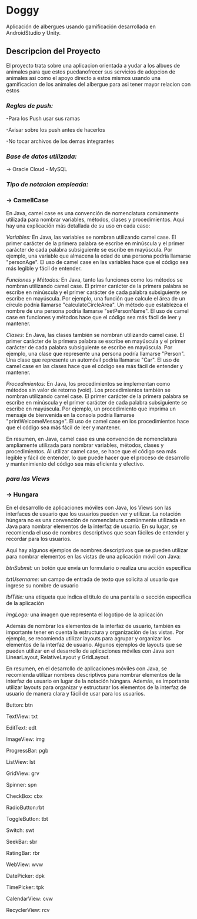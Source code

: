 # Doggy


Aplicación de albergues usando gamificación desarrollada en AndroidStudio y Unity.


## Descripcion del Proyecto

  El proyecto trata sobre una aplicacion orientada a yudar a los albues de animales para que estos puedanofrecer sus servicios de adopcion de animales asi como el apoyo directo a estos mismos usando una gamificacion de los animales del albergue para asi tener mayor relacion con estos

### *Reglas de push:*

  -Para los Push usar sus ramas
  
  -Avisar sobre los push antes de hacerlos
  
  -No tocar archivos de los demas integrantes

### *Base de datos utilizada:*

  -> Oracle Cloud - MySQL

### *Tipo de notacion empleada:*

  ### -> CamellCase
  
En Java, camel case es una convención de nomenclatura comúnmente utilizada para nombrar variables, métodos, clases y procedimientos. Aquí hay una explicación más detallada de su uso en cada caso:

*Variables:* En Java, las variables se nombran utilizando camel case. El primer carácter de la primera palabra se escribe en minúscula y el primer carácter de cada palabra subsiguiente se escribe en mayúscula. Por ejemplo, una variable que almacena la edad de una persona podría llamarse "personAge". El uso de camel case en las variables hace que el código sea más legible y fácil de entender.


*Funciones y Métodos:* En Java, tanto las funciones como los métodos se nombran utilizando camel case. El primer carácter de la primera palabra se escribe en minúscula y el primer carácter de cada palabra subsiguiente se escribe en mayúscula. Por ejemplo, una función que calcule el área de un círculo podría llamarse "calculateCircleArea". Un método que establezca el nombre de una persona podría llamarse "setPersonName". El uso de camel case en funciones y métodos hace que el código sea más fácil de leer y mantener.


*Clases:* En Java, las clases también se nombran utilizando camel case. El primer carácter de la primera palabra se escribe en mayúscula y el primer carácter de cada palabra subsiguiente se escribe en mayúscula. Por ejemplo, una clase que represente una persona podría llamarse "Person". Una clase que represente un automóvil podría llamarse "Car". El uso de camel case en las clases hace que el código sea más fácil de entender y mantener.


*Procedimientos:* En Java, los procedimientos se implementan como métodos sin valor de retorno (void). Los procedimientos también se nombran utilizando camel case. El primer carácter de la primera palabra se escribe en minúscula y el primer carácter de cada palabra subsiguiente se escribe en mayúscula. Por ejemplo, un procedimiento que imprima un mensaje de bienvenida en la consola podría llamarse "printWelcomeMessage". El uso de camel case en los procedimientos hace que el código sea más fácil de leer y mantener.


En resumen, en Java, camel case es una convención de nomenclatura ampliamente utilizada para nombrar variables, métodos, clases y procedimientos. Al utilizar camel case, se hace que el código sea más legible y fácil de entender, lo que puede hacer que el proceso de desarrollo y mantenimiento del código sea más eficiente y efectivo.      

    
    
### *para las Views*

   ### -> Hungara
   
En el desarrollo de aplicaciones móviles con Java, los Views son las interfaces de usuario que los usuarios pueden ver y utilizar. La notación húngara no es una convención de nomenclatura comúnmente utilizada en Java para nombrar elementos de la interfaz de usuario. En su lugar, se recomienda el uso de nombres descriptivos que sean fáciles de entender y recordar para los usuarios.

Aquí hay algunos ejemplos de nombres descriptivos que se pueden utilizar para nombrar elementos en las vistas de una aplicación móvil con Java:


*btnSubmit:* un botón que envía un formulario o realiza una acción específica

*txtUsername:* un campo de entrada de texto que solicita al usuario que ingrese su nombre de usuario

*lblTitle:* una etiqueta que indica el título de una pantalla o sección específica de la aplicación

*imgLogo:* una imagen que representa el logotipo de la aplicación


Además de nombrar los elementos de la interfaz de usuario, también es importante tener en cuenta la estructura y organización de las vistas. Por ejemplo, se recomienda utilizar layouts para agrupar y organizar los elementos de la interfaz de usuario. Algunos ejemplos de layouts que se pueden utilizar en el desarrollo de aplicaciones móviles con Java son LinearLayout, RelativeLayout y GridLayout.


En resumen, en el desarrollo de aplicaciones móviles con Java, se recomienda utilizar nombres descriptivos para nombrar elementos de la interfaz de usuario en lugar de la notación húngara. Además, es importante utilizar layouts para organizar y estructurar los elementos de la interfaz de usuario de manera clara y fácil de usar para los usuarios.


Button: btn

TextView: txt

EditText: edt

ImageView: img

ProgressBar: pgb

ListView: lst

GridView: grv

Spinner: spn

CheckBox: cbx

RadioButton:rbt

ToggleButton: tbt

Switch: swt

SeekBar: sbr

RatingBar: rbr

WebView: wvw

DatePicker: dpk

TimePicker: tpk

CalendarView: cvw

RecyclerView: rcv 

